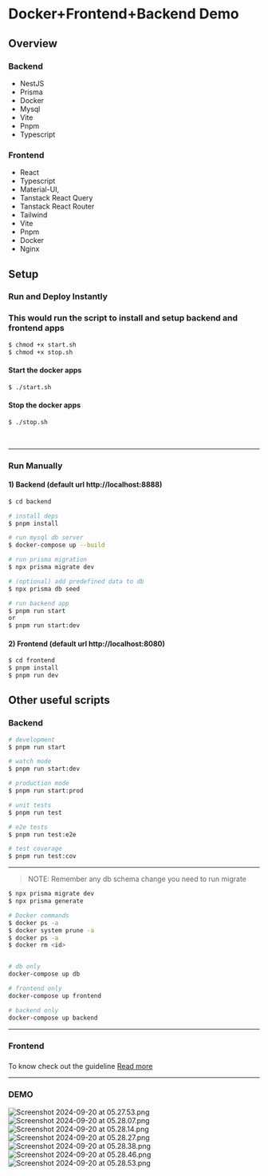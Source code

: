 
# Docker+Frontend+Backend  Demo


## Overview

### Backend
* NestJS
* Prisma
* Docker
* Mysql
* Vite
* Pnpm
* Typescript


### Frontend
* React
* Typescript
* Material-UI,
* Tanstack React Query
* Tanstack React Router
* Tailwind
* Vite
* Pnpm
* Docker
* Nginx

## Setup

### Run and Deploy Instantly

### This would run the script to install and setup backend and frontend apps
```bash
$ chmod +x start.sh
$ chmod +x stop.sh
```


#### Start the docker apps
```bash
$ ./start.sh
```


#### Stop the docker apps
```bash
$ ./stop.sh
```

<br>


---

### Run Manually

#### 1) Backend (default url http://localhost:8888)

```bash
$ cd backend

# install deps
$ pnpm install

# run mysql db server
$ docker-compose up --build

# run prisma migration
$ npx prisma migrate dev

# (optional) add predefined data to db
$ npx prisma db seed

# run backend app
$ pnpm run start
or
$ pnpm run start:dev
````


#### 2) Frontend (default url http://localhost:8080)
```bash
$ cd frontend
$ pnpm install
$ pnpm run dev
````



## Other useful scripts

### Backend
```bash
# development
$ pnpm run start

# watch mode
$ pnpm run start:dev

# production mode
$ pnpm run start:prod

# unit tests
$ pnpm run test

# e2e tests
$ pnpm run test:e2e

# test coverage
$ pnpm run test:cov
```
---
> NOTE: Remember any db schema change you need to run migrate
```bash
$ npx prisma migrate dev
$ npx prisma generate
```

```bash
# Docker commands
$ docker ps -a
$ docker system prune -a
$ docker ps -a
$ docker rm <id>


# db only
docker-compose up db

# frontend only
docker-compose up frontend

# backend only
docker-compose up backend

```

----
### Frontend
###
To know check out the guideline [Read more](./frontend/README.md)


----

### DEMO  
![Screenshot 2024-09-20 at 05.27.53.png](screenshots/Screenshot%202024-09-20%20at%2005.27.53.png)
![Screenshot 2024-09-20 at 05.28.07.png](screenshots/Screenshot%202024-09-20%20at%2005.28.07.png)
![Screenshot 2024-09-20 at 05.28.14.png](screenshots/Screenshot%202024-09-20%20at%2005.28.14.png)
![Screenshot 2024-09-20 at 05.28.27.png](screenshots/Screenshot%202024-09-20%20at%2005.28.27.png)
![Screenshot 2024-09-20 at 05.28.38.png](screenshots/Screenshot%202024-09-20%20at%2005.28.38.png)
![Screenshot 2024-09-20 at 05.28.46.png](screenshots/Screenshot%202024-09-20%20at%2005.28.46.png)
![Screenshot 2024-09-20 at 05.28.53.png](screenshots/Screenshot%202024-09-20%20at%2005.28.53.png)
